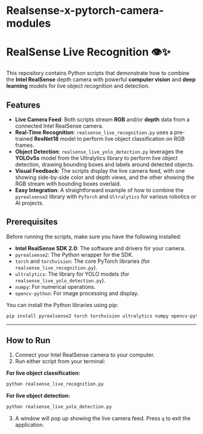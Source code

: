 # Realsense-x-pytorch-camera-modules


# RealSense Live Recognition 👁️✨

This repository contains Python scripts that demonstrate how to combine the **Intel RealSense** depth camera with powerful **computer vision** and **deep learning** models for live object recognition and detection.

## Features

  - **Live Camera Feed**: Both scripts stream **RGB** and/or **depth** data from a connected Intel RealSense camera.
  - **Real-Time Recognition**: `realsense_live_recognition.py` uses a pre-trained **ResNet18** model to perform live object classification on RGB frames.
  - **Object Detection**: `realsense_live_yolo_detection.py` leverages the **YOLOv5s** model from the Ultralytics library to perform live object detection, drawing bounding boxes and labels around detected objects.
  - **Visual Feedback**: The scripts display the live camera feed, with one showing side-by-side color and depth views, and the other showing the RGB stream with bounding boxes overlaid.
  - **Easy Integration**: A straightforward example of how to combine the `pyrealsense2` library with `PyTorch` and `Ultralytics` for various robotics or AI projects.

## Prerequisites

Before running the scripts, make sure you have the following installed:

  - **Intel RealSense SDK 2.0**: The software and drivers for your camera.
  - `pyrealsense2`: The Python wrapper for the SDK.
  - `torch` and `torchvision`: The core PyTorch libraries (for `realsense_live_recognition.py`).
  - `ultralytics`: The library for YOLO models (for `realsense_live_yolo_detection.py`).
  - `numpy`: For numerical operations.
  - `opencv-python`: For image processing and display.

You can install the Python libraries using pip:

```bash
pip install pyrealsense2 torch torchvision ultralytics numpy opencv-python
```

-----

## How to Run

1.  Connect your Intel RealSense camera to your computer.
2.  Run either script from your terminal:

**For live object classification:**

```bash
python realsense_live_recognition.py
```

**For live object detection:**

```bash
python realsense_live_yolo_detection.py
```

3.  A window will pop up showing the live camera feed. Press `q` to exit the application.
